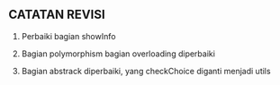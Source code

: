 ## CATATAN REVISI

1. Perbaiki bagian showInfo

2. Bagian polymorphism bagian overloading diperbaiki

3. Bagian abstrack diperbaiki, yang checkChoice diganti menjadi utils
